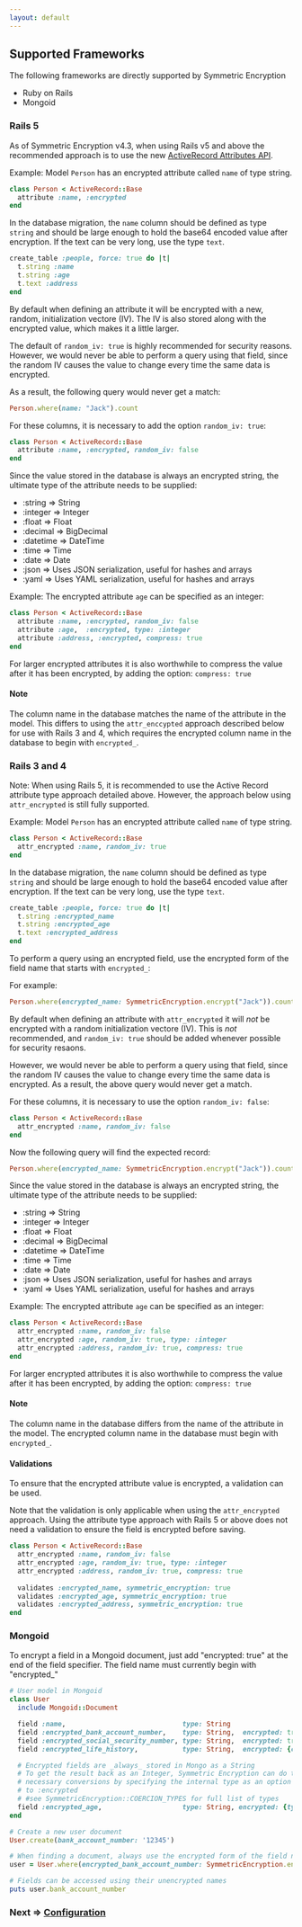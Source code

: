 ```yaml
---
layout: default
---
```


## Supported Frameworks

The following frameworks are directly supported by Symmetric Encryption

* Ruby on Rails
* Mongoid

### Rails 5

As of Symmetric Encryption v4.3, when using Rails v5 and above the recommended approach is to use the new 
[ActiveRecord Attributes API](https://api.rubyonrails.org/classes/ActiveRecord/Attributes/ClassMethods.html).

Example: Model `Person` has an encrypted attribute called `name` of type string.

~~~ruby
class Person < ActiveRecord::Base
  attribute :name, :encrypted
end
~~~

In the database migration, the `name` column should be defined as type `string` and should be large enough to hold
the base64 encoded value after encryption. If the text can be very long, use the type `text`.

~~~ruby
create_table :people, force: true do |t|
  t.string :name
  t.string :age
  t.text :address
end
~~~ 

By default when defining an attribute it will be encrypted with a new, random, initialization vectore (IV).
The IV is also stored along with the encrypted value, which makes it a little larger.

The default of `random_iv: true` is highly recommended for security reasons. However, we would never be able to
perform a query using that field, since the random IV causes the value to change every time the same data is
encrypted.

As a result, the following query would never get a match:

~~~ruby
Person.where(name: "Jack").count
~~~

For these columns, it is necessary to add the option `random_iv: true`:

~~~ruby
class Person < ActiveRecord::Base
  attribute :name, :encrypted, random_iv: false
end
~~~

Since the value stored in the database is always an encrypted string, the ultimate type of the
attribute needs to be supplied: 

* :string    => String
* :integer   => Integer
* :float     => Float
* :decimal   => BigDecimal
* :datetime  => DateTime
* :time      => Time
* :date      => Date
* :json      => Uses JSON serialization, useful for hashes and arrays
* :yaml      => Uses YAML serialization, useful for hashes and arrays

Example: The encrypted attribute `age` can be specified as an integer:

~~~ruby
class Person < ActiveRecord::Base
  attribute :name, :encrypted, random_iv: false
  attribute :age,  :encrypted, type: :integer
  attribute :address, :encrypted, compress: true
end
~~~

For larger encrypted attributes it is also worthwhile to compress the value after it has been encrypted,
by adding the option:
`compress: true`

#### Note

The column name in the database matches the name of the attribute in the model. 
This differs to using the `attr_enccypted` approach described below for use with Rails 3 and 4, 
which requires the encrypted column name in the database to begin with `encrypted_`.

### Rails 3 and 4

Note: When using Rails 5, it is recommended to use the Active Record attribute type approach detailed above. 
However, the approach below using `attr_encrypted` is still fully supported.

Example: Model `Person` has an encrypted attribute called `name` of type string.

~~~ruby
class Person < ActiveRecord::Base
  attr_encrypted :name, random_iv: true
end
~~~

In the database migration, the `name` column should be defined as type `string` and should be large enough to hold
the base64 encoded value after encryption. If the text can be very long, use the type `text`.

~~~ruby
create_table :people, force: true do |t|
  t.string :encrypted_name
  t.string :encrypted_age
  t.text :encrypted_address
end
~~~ 

To perform a query using an encrypted field, use the encrypted form of the field name that starts with `encrypted_`:

For example: 

~~~ruby
Person.where(encrypted_name: SymmetricEncryption.encrypt("Jack")).count
~~~

By default when defining an attribute with `attr_encrypted` it will _not_ be encrypted with a 
random initialization vectore (IV). This is _not_ recommended, and `random_iv: true` should be
added whenever possible for security resaons.

However, we would never be able to perform a query using that field, since the random IV causes the 
value to change every time the same data is encrypted. As a result, the above query would never get a match.

For these columns, it is necessary to use the option `random_iv: false`:

~~~ruby
class Person < ActiveRecord::Base
  attr_encrypted :name, random_iv: false
end
~~~

Now the following query will find the expected record:

~~~ruby
Person.where(encrypted_name: SymmetricEncryption.encrypt("Jack")).count
~~~

Since the value stored in the database is always an encrypted string, the ultimate type of the
attribute needs to be supplied: 

* :string    => String
* :integer   => Integer
* :float     => Float
* :decimal   => BigDecimal
* :datetime  => DateTime
* :time      => Time
* :date      => Date
* :json      => Uses JSON serialization, useful for hashes and arrays
* :yaml      => Uses YAML serialization, useful for hashes and arrays

Example: The encrypted attribute `age` can be specified as an integer:

~~~ruby
class Person < ActiveRecord::Base
  attr_encrypted :name, random_iv: false
  attr_encrypted :age, random_iv: true, type: :integer 
  attr_encrypted :address, random_iv: true, compress: true 
end
~~~

For larger encrypted attributes it is also worthwhile to compress the value after it has been encrypted,
by adding the option:
`compress: true`

#### Note

The column name in the database differs from the name of the attribute in the model. 
The encrypted column name in the database must begin with `encrypted_`.

#### Validations

To ensure that the encrypted attribute value is encrypted, a validation can be used.

Note that the validation is only applicable when using the `attr_encrypted` approach. Using the
attribute type approach with Rails 5 or above does not need a validation to ensure the field is encrypted
before saving.

~~~ruby
class Person < ActiveRecord::Base
  attr_encrypted :name, random_iv: false
  attr_encrypted :age, random_iv: true, type: :integer 
  attr_encrypted :address, random_iv: true, compress: true
   
  validates :encrypted_name, symmetric_encryption: true
  validates :encrypted_age, symmetric_encryption: true
  validates :encrypted_address, symmetric_encryption: true
end
~~~

### Mongoid

To encrypt a field in a Mongoid document, just add "encrypted: true" at the end
of the field specifier. The field name must currently begin with "encrypted_"

~~~ruby
# User model in Mongoid
class User
  include Mongoid::Document

  field :name,                             type: String
  field :encrypted_bank_account_number,    type: String,  encrypted: true
  field :encrypted_social_security_number, type: String,  encrypted: true
  field :encrypted_life_history,           type: String,  encrypted: {compress: true, random_iv: true}

  # Encrypted fields are _always_ stored in Mongo as a String
  # To get the result back as an Integer, Symmetric Encryption can do the
  # necessary conversions by specifying the internal type as an option
  # to :encrypted
  # #see SymmetricEncryption::COERCION_TYPES for full list of types
  field :encrypted_age,                    type: String, encrypted: {type: :integer}
end

# Create a new user document
User.create(bank_account_number: '12345')

# When finding a document, always use the encrypted form of the field name
user = User.where(encrypted_bank_account_number: SymmetricEncryption.encrypt('12345')).first

# Fields can be accessed using their unencrypted names
puts user.bank_account_number
~~~

### Next => [Configuration](configuration.html)
